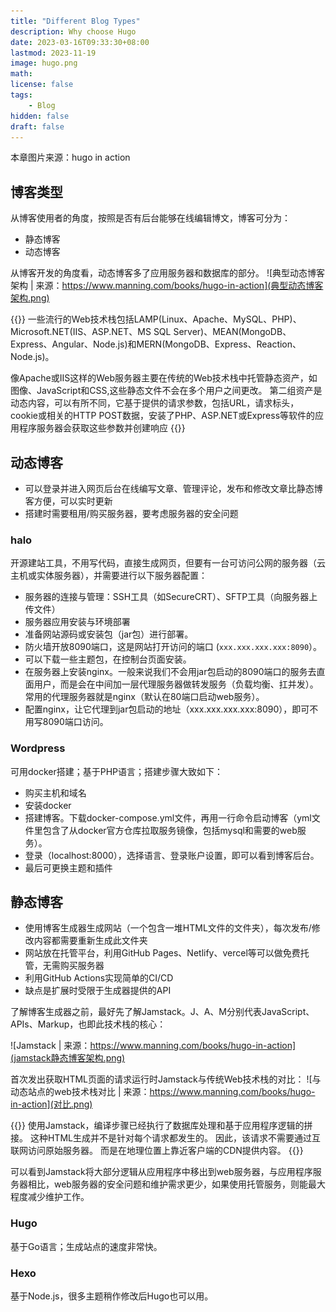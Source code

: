 ```yaml
---
title: "Different Blog Types"
description: Why choose Hugo
date: 2023-03-16T09:33:30+08:00
lastmod: 2023-11-19
image: hugo.png
math: 
license: false
tags: 
    - Blog
hidden: false
draft: false
---
```

本章图片来源：hugo in action

## 博客类型
从博客使用者的角度，按照是否有后台能够在线编辑博文，博客可分为：
- 静态博客
- 动态博客

从博客开发的角度看，动态博客多了应用服务器和数据库的部分。
![典型动态博客架构 | 来源：https://www.manning.com/books/hugo-in-action](典型动态博客架构.png)

{{<quote>}}
一些流行的Web技术栈包括LAMP(Linux、Apache、MySQL、PHP)、Microsoft.NET(IIS、ASP.NET、MS SQL Server)、MEAN(MongoDB、Express、Angular、Node.js)和MERN(MongoDB、Express、Reaction、Node.js)。

像Apache或IIS这样的Web服务器主要在传统的Web技术栈中托管静态资产，如图像、JavaScript和CSS,这些静态文件不会在多个用户之间更改。 第二组资产是动态内容，可以有所不同，它基于提供的请求参数，包括URL，请求标头，cookie或相关的HTTP POST数据，安装了PHP、ASP.NET或Express等软件的应用程序服务器会获取这些参数并创建响应
{{</quote>}}

## 动态博客
- 可以登录并进入网页后台在线编写文章、管理评论，发布和修改文章比静态博客方便，可以实时更新
- 搭建时需要租用/购买服务器，要考虑服务器的安全问题

### halo
开源建站工具，不用写代码，直接生成网页，但要有一台可访问公网的服务器（云主机或实体服务器），并需要进行以下服务器配置：
  - 服务器的连接与管理：SSH工具（如SecureCRT）、SFTP工具（向服务器上传文件）
  - 服务器应用安装与环境部署
  - 准备网站源码或安装包（jar包）进行部署。
  - 防火墙开放8090端口，这是网站打开访问的端口 (`xxx.xxx.xxx.xxx:8090`）。
  - 可以下载一些主题包，在控制台页面安装。
  - 在服务器上安装nginx。一般来说我们不会用jar包启动的8090端口的服务去直面用户，而是会在中间加一层代理服务器做转发服务（负载均衡、扛并发）。常用的代理服务器就是nginx（默认在80端口启动web服务）。
  - 配置nginx，让它代理到jar包启动的地址（xxx.xxx.xxx.xxx:8090），即可不用写8090端口访问。

  
### Wordpress
可用docker搭建；基于PHP语言；搭建步骤大致如下：
- 购买主机和域名
- 安装docker
- 搭建博客。下载docker-compose.yml文件，再用一行命令启动博客（yml文件里包含了从docker官方仓库拉取服务镜像，包括mysql和需要的web服务）。
- 登录（localhost:8000），选择语言、登录账户设置，即可以看到博客后台。
- 最后可更换主题和插件



## 静态博客
- 使用博客生成器生成网站（一个包含一堆HTML文件的文件夹），每次发布/修改内容都需要重新生成此文件夹
- 网站放在托管平台，利用GitHub Pages、Netlify、vercel等可以做免费托管，无需购买服务器
- 利用GitHub Actions实现简单的CI/CD
- 缺点是扩展时受限于生成器提供的API

了解博客生成器之前，最好先了解Jamstack。J、A、M分别代表JavaScript、APIs、Markup，也即此技术栈的核心：

![Jamstack | 来源：https://www.manning.com/books/hugo-in-action](jamstack静态博客架构.png)

首次发出获取HTML页面的请求运行时Jamstack与传统Web技术栈的对比：
![与动态站点的web技术栈对比 | 来源：https://www.manning.com/books/hugo-in-action](对比.png)

{{<quote>}}
使用Jamstack，编译步骤已经执行了数据库处理和基于应用程序逻辑的拼接。 这种HTML生成并不是针对每个请求都发生的。 因此，该请求不需要通过互联网访问原始服务器。 而是在地理位置上靠近客户端的CDN提供内容。
{{</quote>}}

可以看到Jamstack将大部分逻辑从应用程序中移出到web服务器，与应用程序服务器相比，web服务器的安全问题和维护需求更少，如果使用托管服务，则能最大程度减少维护工作。

### Hugo
基于Go语言；生成站点的速度非常快。

### Hexo
基于Node.js，很多主题稍作修改后Hugo也可以用。

